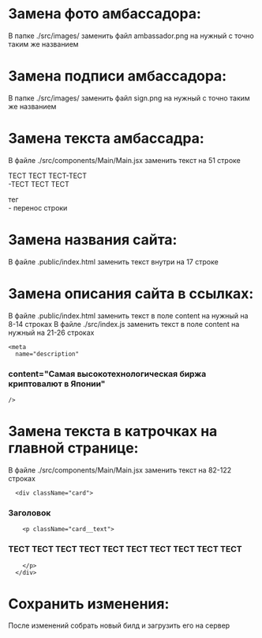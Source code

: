 # Замена фото амбассадора:

В папке ./src/images/ заменить файл ambassador.png на нужный с точно таким же названием 

# Замена подписи амбассадора:

В папке ./src/images/ заменить файл sign.png на нужный с точно таким же названием 

# Замена текста амбассадра: 

В файле ./src/components/Main/Main.jsx заменить текст на 51 строке

<p className="banner__ambassador-description">
  ТЕСТ ТЕСТ ТЕСТ-ТЕСТ <br/> -ТЕСТ ТЕСТ ТЕСТ
</p>

тег <br/> - перенос строки

# Замена названия сайта:

В файле .public/index.html заменить текст внутри <title>...</title> на 17 строке

# Замена описания сайта в ссылках: 

В файле .public/index.html заменить текст в поле content на нужный на 8-14 строках
В файле ./src/index.js заменить текст в поле content на нужный на 21-26 строках

    <meta
      name="description"
###      content="Самая высокотехнологическая биржа криптовалют в Японии"
    />
###    <meta name="og:title" content="Самая высокотехнологическая биржа криптовалют в Японии" />
###    <meta name="og:description" content="Крупнейший финансовый агрегатор по тогровым объёмам среди частных инвесторов на азиатском рынке цифровых активов" />

# Замена текста в катрочках на главной странице: 

В файле ./src/components/Main/Main.jsx заменить текст на 82-122 строках


      <div className="card">
###        <h3 className="card__title">Заголовок</h3>
        <p className="card__text">
###          ТЕСТ ТЕСТ ТЕСТ ТЕСТ ТЕСТ ТЕСТ ТЕСТ ТЕСТ ТЕСТ ТЕСТ 
        </p>
      </div>

# Сохранить изменения:

После изменений собрать новый билд и загрузить его на сервер 